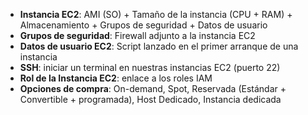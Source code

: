 - **Instancia EC2**: AMI (SO) + Tamaño de la instancia (CPU + RAM) + Almacenamiento + Grupos de seguridad + Datos de usuario
- **Grupos de seguridad**: Firewall adjunto a la instancia EC2
- **Datos de usuario EC2**: Script lanzado en el primer arranque de una instancia
- **SSH**: iniciar un terminal en nuestras instancias EC2 (puerto 22)
- **Rol de la Instancia EC2**: enlace a los roles IAM
- **Opciones de compra**: On-demand, Spot, Reservada (Estándar + Convertible + programada), Host Dedicado, Instancia dedicada